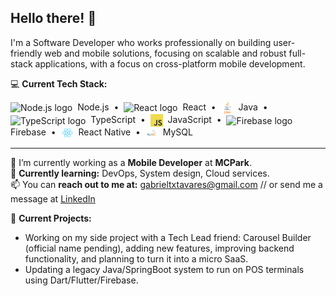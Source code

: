 ## Hello there! 👋

I'm a Software Developer who works professionally on building user-friendly web and mobile solutions, focusing on scalable and robust full-stack applications, with a focus on cross-platform mobile development.

💻 **Current Tech Stack:**

<p align="left">
  <img src="https://avatars.githubusercontent.com/u/14101776?s=200&v=4" alt="Node.js logo" width="20" height="20" style="vertical-align:middle; margin-right:4px;"/> Node.js &nbsp;•&nbsp;
  <img src="https://avatars.githubusercontent.com/u/1609975?s=200&v=4" alt="React logo" width="20" height="20" style="vertical-align:middle; margin-right:4px;"/> React &nbsp;•&nbsp;
  <img src="https://raw.githubusercontent.com/github/explore/5b3600551e122a3277c2c5368af2ad5725ffa9a1/topics/java/java.png" alt="Java logo" width="20" height="20" style="vertical-align:middle; margin-right:4px;"/> Java &nbsp;•&nbsp;
  <img src="https://camo.githubusercontent.com/8e37776eac7b6062b9510ebad17f189d09ea9409c29b602006bc7e0427260ba0/68747470733a2f2f63646e2e69636f6e73636f75742e636f6d2f69636f6e2f667265652f706e672d3531322f747970657363726970742d313137343936352e706e67" alt="TypeScript logo" width="20" height="20" style="vertical-align:middle; margin-right:4px;"/> TypeScript &nbsp;•&nbsp;
  <img src="https://raw.githubusercontent.com/github/explore/80688e429a7d4ef2fca1e82350fe8e3517d3494d/topics/javascript/javascript.png" alt="JavaScript logo" width="20" height="20" style="vertical-align:middle; margin-right:4px;"/> JavaScript &nbsp;•&nbsp;
  <img src="https://avatars.githubusercontent.com/u/9950313?s=200&v=4" alt="Firebase logo" width="20" height="20" style="vertical-align:middle; margin-right:4px;"/> Firebase &nbsp;•&nbsp;
  <img src="https://raw.githubusercontent.com/github/explore/80688e429a7d4ef2fca1e82350fe8e3517d3494d/topics/react/react.png" alt="React Native logo" width="20" height="20" style="vertical-align:middle; margin-right:4px;"/> React Native &nbsp;•&nbsp;
  <img src="https://raw.githubusercontent.com/github/explore/80688e429a7d4ef2fca1e82350fe8e3517d3494d/topics/mysql/mysql.png" alt="MySQL logo" width="20" height="20" style="vertical-align:middle; margin-right:4px;"/> MySQL
</p>

---

🔭 I’m currently working as a **Mobile Developer** at **MCPark**.\
🌱 **Currently learning:** DevOps, System design, Cloud services.\
📫 You can **reach out to me at:** [gabrieltxtavares@gmail.com](mailto:gabrieltxtavares@gmail.com) // or send me a message at [LinkedIn](https://www.linkedin.com/in/gabrielttavares/)

🚀 **Current Projects:**

- Working on my side project with a Tech Lead friend: Carousel Builder (official name pending), adding new features, improving backend functionality, and planning to turn it into a micro SaaS.
- Updating a legacy Java/SpringBoot system to run on POS terminals using Dart/Flutter/Firebase.
